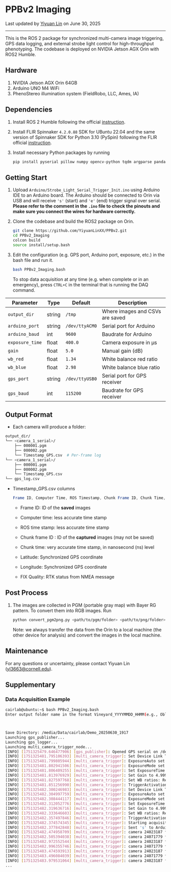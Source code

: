 # PPBv2 Imaging

Last updated by [Yiyuan Lin](yl3663@cornell.edu) on June 30, 2025

---



This is the ROS 2 package for synchronized multi-camera image triggering, GPS data logging, and external strobe light control for high-throughput  phenotyping. The codebase is deployed on NVIDIA Jetson AGX Orin with ROS2 Humble. 



## Hardware

1. NVIDIA Jetson AGX Orin 64GB
2. Arduino UNO M4 WiFi
3. PhenoStereo illumination system (FieldRobo, LLC, Ames, IA)



## Dependencies

1. Install ROS 2 Humble following the official [instruction](https://docs.ros.org/en/humble/Installation/Ubuntu-Install-Debs.html).

2. Install FLIR Spinnaker `4.2.0.88` SDK for UBuntu 22.04 and the same version of Spinnaker SDK for Python 3.10 (PySpin) following the FLIR official [instruction](https://www.teledynevisionsolutions.com/products/spinnaker-sdk/?model=Spinnaker%20SDK&vertical=machine%20vision&segment=iis).

3. Install necessary Python packages by running

   ```bash
   pip install pyserial pillow numpy opencv-python tqdm argparse pandas matplotlib
   ```



## Getting Start

1. Upload `Arduino/Strobe_Light_Serial_Trigger_Init.ino` using Arduino IDE to an Arduino board. The Arduino should be connected to Orin via USB and will receive `'s'` (start) and `'e'` (end) trigger signal over serial. **Please refer to the comment in the `.ino` file to check the pinouts and make sure you connect the wires for hardware correctly.**



2. Clone the codebase and build the ROS2 package on Orin.

   ```bash
   git clone https://github.com/YiyuanLinXX/PPBv2.git
   cd PPBv2_Imaging
   colcon build
   source install/setup.bash
   ```



3. Edit the configuration (e.g. GPS port, Arduino port, exposure, etc.) in the bash file and run it.

   ```bash
   bash PPBv2_Imaging.bash
   ```

   To stop data acquisition at any time (e.g. when complete or in an emergency), press `CTRL+C` in the terminal that is running the DAQ command.

| Parameter       | Type   | Default        | Description                     |
| --------------- | ------ | -------------- | ------------------------------- |
| `output_dir`    | string | `/tmp`         | Where images and CSVs are saved |
| `arduino_port`  | string | `/dev/ttyACM0` | Serial port for Arduino         |
| `arduino_baud`  | int    | `9600`         | Baudrate for Arduino            |
| `exposure_time` | float  | `400.0`        | Camera exposure in µs           |
| `gain`          | float  | `5.0`          | Manual gain (dB)                |
| `wb_red`        | float  | `1.34`         | White balance red ratio         |
| `wb_blue`       | float  | `2.98`         | White balance blue ratio        |
| `gps_port`      | string | `/dev/ttyUSB0` | Serial port for GPS receiver    |
| `gps_baud`      | int    | `115200`       | Baudrate for GPS receiver       |



## Output Format

- Each camera will produce a folder:

```bash
output_dir/
└── <camera_1_serial>/
    ├── 000001.pgm
    ├── 000002.pgm
    └── Timestamp_GPS.csv  # Per-frame log
└── <camera_1_serial>/
    ├── 000001.pgm
    ├── 000002.pgm
    └── Timestamp_GPS.csv
└── gps_log.csv
```

- Timestamp_GPS.csv columns

  ```mathematica
  Frame ID, Computer Time, ROS Timestamp, Chunk Frame ID, Chunk Time, Latitude, Longitude, Fix Quality
  ```

  - Frame ID: ID of the **saved** images

  - Computer time: less accurate time stamp

  - ROS time stamp: less accurate time stamp

  - Chunk frame ID : ID of the **captured** images (may not be saved)

  - Chunk time: very accurate time stamp, in nanosecond (ns) level

  - Latitude: Synchronized GPS coordinate

  - Longitude: Synchronized GPS coordinate
  - FIX Quality: RTK status from NMEA message



## Post Process

1. The images are collected in PGM (portable gray map) with Bayer RG pattern. To convert them into RGB images. Run

   ```bash
   python convert_pgm2png.py <path/to/pgm/folder> <path/to/png/folder>
   ```

   Note: we always transfer the data from the Orin to a local machine (the other device for analysis) and convert the images in the local machine.



## Maintenance

For any questions or uncertainty, please contact Yiyuan Lin (yl3663@cornell.edu).



## Supplementary

### Data Acquisition Example

```bash
cairlab@ubuntu:~$ bash PPBv2_Imaging.bash 
Enter output folder name in the format Vineyard_YYYYMMDD_HHMM(e.g., Oblock_20250617_0914): Demo_20250630_1917 # Enter your desired folder name for data collection here



Save Directory: /media/Data/cairlab/Demo_20250630_1917
Launching gps_publisher...
Launching gps_logger...
Launching multi_camera_trigger_node...
[INFO] [1751325479.646477906] [gps_publisher]: Opened GPS serial on /dev/serial/by-id/usb-FTDI_FT232R_USB_UART_B001F6BO-if00-port0 @ 115200
[INFO] [1751325481.795106393] [multi_camera_trigger]: Set Device Link Throughput Limit to 100000000 Bytes/sec
[INFO] [1751325481.799805944] [multi_camera_trigger]: ExposureAuto set to Off
[INFO] [1751325481.802941506] [multi_camera_trigger]: ExposureMode set to Timed
[INFO] [1751325481.806409255] [multi_camera_trigger]: Set ExposureTime to 253.0 µs (max 30000002.0 µs)
[INFO] [1751325481.813976929] [multi_camera_trigger]: Set Gain to 4.999405628440247 dB
[INFO] [1751325481.827597768] [multi_camera_trigger]: Set WB ratios: Red=1.34, Blue=2.98
[INFO] [1751325481.851256990] [multi_camera_trigger]: TriggerActivation set to FallingEdge
[INFO] [1751325482.300246983] [multi_camera_trigger]: Set Device Link Throughput Limit to 100000000 Bytes/sec
[INFO] [1751325482.304997759] [multi_camera_trigger]: ExposureAuto set to Off
[INFO] [1751325482.308444117] [multi_camera_trigger]: ExposureMode set to Timed
[INFO] [1751325482.312052776] [multi_camera_trigger]: Set ExposureTime to 253.0 µs (max 30000002.0 µs)
[INFO] [1751325482.319636716] [multi_camera_trigger]: Set Gain to 4.999405628440247 dB
[INFO] [1751325482.333646603] [multi_camera_trigger]: Set WB ratios: Red=1.34, Blue=2.98
[INFO] [1751325482.357497846] [multi_camera_trigger]: TriggerActivation set to FallingEdge
[INFO] [1751325482.374574345] [multi_camera_trigger]: Starting acquisition loop...
[INFO] [1751325482.377842848] [multi_camera_trigger]: Sent 's' to Arduino on /dev/serial/by-id/usb-Arduino_UNO_WiFi_R4_CMSIS-DAP_F412FA67A978-if01
[INFO] [1751325482.474958709] [multi_camera_trigger]: camera 24023187 frame 000001 saved in 0.030s
[INFO] [1751325482.505394038] [multi_camera_trigger]: camera 24071779 frame 000001 saved in 0.028s
[INFO] [1751325482.972552544] [multi_camera_trigger]: camera 24023187 frame 000002 saved in 0.022s
[INFO] [1751325482.996355746] [multi_camera_trigger]: camera 24071779 frame 000002 saved in 0.022s
[INFO] [1751325483.474593913] [multi_camera_trigger]: camera 24023187 frame 000003 saved in 0.019s
[INFO] [1751325483.496084039] [multi_camera_trigger]: camera 24071779 frame 000003 saved in 0.019s
[INFO] [1751325483.979531064] [multi_camera_trigger]: camera 24023187 frame 000004 saved in 0.019s
...
```



